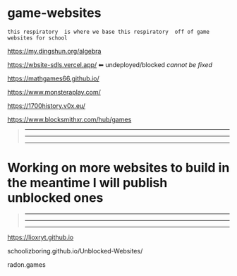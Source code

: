 # game-websites



``this respiratory  is where we base this respiratory  off of game websites for school``


  
  https://my.dingshun.org/algebra 

  https://wbsite-sdls.vercel.app/ ⬅ undeployed/blocked _cannot be fixed_
  
  https://mathgames66.github.io/
  
  https://www.monsteraplay.com/
  
  https://1700history.v0x.eu/
  
  https://www.blocksmithxr.com/hub/games

> -------------------------------------------------------------------------------------------------------
> -------------------------------------------------------------------------------------------------------
> -------------------------------------------------------------------------------------------------------
# Working on more websites to build in the meantime I will publish unblocked ones
> -------------------------------------------------------------------------------------------------------
> -------------------------------------------------------------------------------------------------------
> -------------------------------------------------------------------------------------------------------


https://lioxryt.github.io

schoolizboring.github.io/Unblocked-Websites/

radon.games

